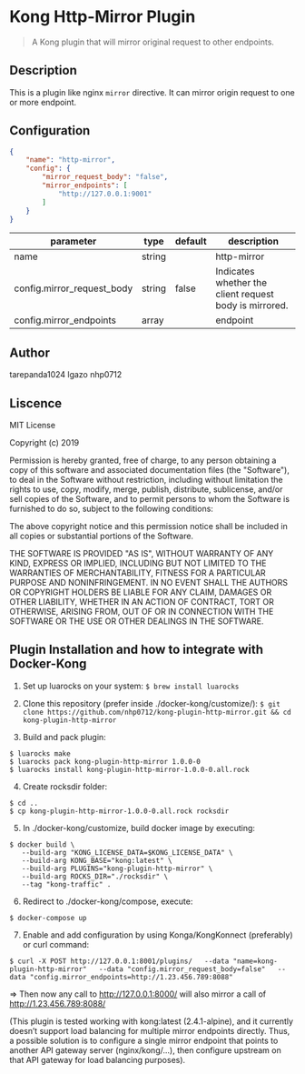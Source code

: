 # Kong Http-Mirror Plugin


> A Kong plugin that will mirror original request to other endpoints.

## Description


This is a plugin like nginx ```mirror``` directive. It can mirror origin request to one or more endpoint.

## Configuration


```json
{
    "name": "http-mirror",
    "config": {
        "mirror_request_body": "false",
        "mirror_endpoints": [
            "http://127.0.0.1:9001"
        ]
    }
}
```

| parameter                  | type   | default | description |  
| ----------                 | ----   |  ------ | ------------|
| name                       | string |         | http-mirror |  
| config.mirror_request_body | string | false   | Indicates whether the client request body is mirrored. |  
| config.mirror_endpoints    | array  |         | endpoint |  



## Author

tarepanda1024
lgazo
nhp0712

## Liscence


MIT License

Copyright (c) 2019 

Permission is hereby granted, free of charge, to any person obtaining a copy
of this software and associated documentation files (the "Software"), to deal
in the Software without restriction, including without limitation the rights
to use, copy, modify, merge, publish, distribute, sublicense, and/or sell
copies of the Software, and to permit persons to whom the Software is
furnished to do so, subject to the following conditions:

The above copyright notice and this permission notice shall be included in all
copies or substantial portions of the Software.

THE SOFTWARE IS PROVIDED "AS IS", WITHOUT WARRANTY OF ANY KIND, EXPRESS OR
IMPLIED, INCLUDING BUT NOT LIMITED TO THE WARRANTIES OF MERCHANTABILITY,
FITNESS FOR A PARTICULAR PURPOSE AND NONINFRINGEMENT. IN NO EVENT SHALL THE
AUTHORS OR COPYRIGHT HOLDERS BE LIABLE FOR ANY CLAIM, DAMAGES OR OTHER
LIABILITY, WHETHER IN AN ACTION OF CONTRACT, TORT OR OTHERWISE, ARISING FROM,
OUT OF OR IN CONNECTION WITH THE SOFTWARE OR THE USE OR OTHER DEALINGS IN THE
SOFTWARE.


## Plugin Installation and how to integrate with Docker-Kong

1. Set up luarocks on your system:
```$ brew install luarocks```

2. Clone this repository (prefer inside ./docker-kong/customize/):
```$ git clone https://github.com/nhp0712/kong-plugin-http-mirror.git && cd kong-plugin-http-mirror```

3. Build and pack plugin:
```
$ luarocks make
$ luarocks pack kong-plugin-http-mirror 1.0.0-0
$ luarocks install kong-plugin-http-mirror-1.0.0-0.all.rock 
```

4. Create rocksdir folder:
```
$ cd ..
$ cp kong-plugin-http-mirror-1.0.0-0.all.rock rocksdir
```
5. In ./docker-kong/customize, build docker image by executing:
```
$ docker build \
   --build-arg "KONG_LICENSE_DATA=$KONG_LICENSE_DATA" \
   --build-arg KONG_BASE="kong:latest" \
   --build-arg PLUGINS="kong-plugin-http-mirror" \
   --build-arg ROCKS_DIR="./rocksdir" \
   --tag "kong-traffic" .
```
6. Redirect to ./docker-kong/compose, execute:
```
$ docker-compose up
```
7. Enable and add configuration by using Konga/KongKonnect (preferably) or curl command:
```
$ curl -X POST http://127.0.0.1:8001/plugins/   --data "name=kong-plugin-http-mirror"   --data "config.mirror_request_body=false"   --data "config.mirror_endpoints=http://1.23.456.789:8088"
```
=> Then now any call to http://127.0.0.1:8000/<any-api> will also mirror a call of http://1.23.456.789:8088/<any-api>
    

(This plugin is tested working with kong:latest (2.4.1-alpine), and it currently doesn’t support load balancing for multiple mirror endpoints directly. Thus, a possible solution is to configure a single mirror endpoint that points to another API gateway server (nginx/kong/...), then configure upstream on that API gateway for load balancing purposes).

